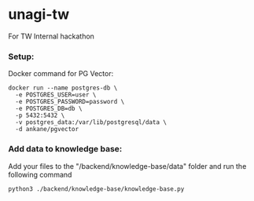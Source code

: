 # unagi-tw

For TW Internal hackathon

### Setup:

Docker command for PG Vector:

```
docker run --name postgres-db \
  -e POSTGRES_USER=user \
  -e POSTGRES_PASSWORD=password \
  -e POSTGRES_DB=db \
  -p 5432:5432 \
  -v postgres_data:/var/lib/postgresql/data \
  -d ankane/pgvector
```

### Add data to knowledge base:

Add your files to the "/backend/knowledge-base/data" folder and run the following command

```
python3 ./backend/knowledge-base/knowledge-base.py
```
